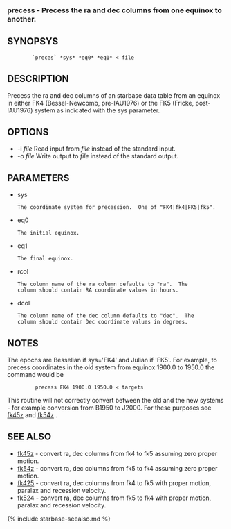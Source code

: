 
### precess - Precess the ra and dec columns from one equinox to another.

SYNOPSYS
--------

```
        `preces` *sys* *eq0* *eq1* < file
```

DESCRIPTION
-----------

 Precess the ra and dec columns of an starbase data table
 from an equinox in either FK4 (Bessel-Newcomb, 
 pre-IAU1976) or the FK5 (Fricke, post-IAU1976) 
 system as indicated with the sys parameter.

OPTIONS
-------

  * -i *file* Read input from *file* instead of the standard input.
  * -o *file* Write output to *file* instead of the standard output.

PARAMETERS
----------

  * sys

        The coordinate system for precession.  One of "FK4|fk4|FK5|fk5".

  * eq0

        The initial equinox.

  * eq1

        The final equinox.

  * rcol

        The column name of the ra column defaults to "ra".  The
        column should contain RA coordinate values in hours.

  * dcol

        The column name of the dec column defaults to "dec".  The
        column should contain Dec coordinate values in degrees.

NOTES
-----
  
 The epochs are Besselian if sys='FK4' and Julian if 'FK5'.
 For example, to precess coordinates in the old system from
 equinox 1900.0 to 1950.0 the command would be

```
         precess FK4 1900.0 1950.0 < targets
```
  
 This routine will not correctly convert between the old and
 the new systems - for example conversion from B1950 to J2000.
 For these purposes see [fk45z](fk45z.html) and [fk54z](fk54z.html) .

SEE ALSO
--------


- [fk45z](fk45z.html)     - convert ra, dec columns from fk4 to fk5 assuming zero proper
                  motion.
- [fk54z](fk54z.html)     - convert ra, dec columns from fk5 to fk4 assuming zero proper
                  motion.
- [fk425](fk425.html)     - convert ra, dec columns from fk4 to fk5 with proper motion,
                  paralax and recession velocity.
- [fk524](fk524.html)     - convert ra, dec columns from fk5 to fk4 with proper motion,
                  paralax and recession velocity.


{% include starbase-seealso.md %}


